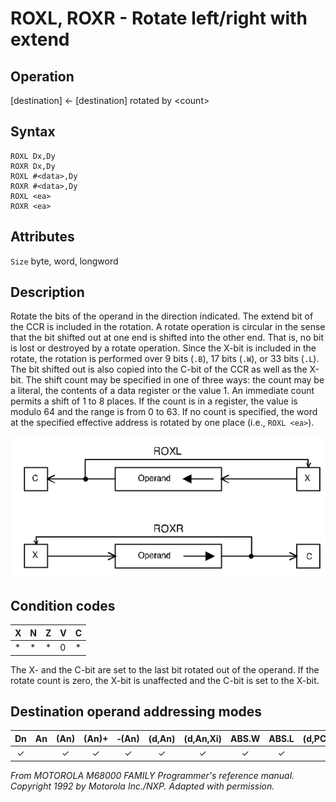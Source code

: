 # ROXL, ROXR - Rotate left/right with extend

## Operation
[destination] ← [destination] rotated by \<count\>

## Syntax
```assembly
ROXL Dx,Dy
ROXR Dx,Dy
ROXL #<data>,Dy
ROXR #<data>,Dy
ROXL <ea>
ROXR <ea>
```

## Attributes
`Size` byte, word, longword

## Description
Rotate the bits of the operand in the direction indicated. The extend bit of the CCR is included in the rotation. A rotate operation is circular in the sense that the bit shifted out at one end is shifted into the other end. That is, no bit is lost or destroyed by a rotate operation. Since the X-bit is included in the rotate, the rotation is performed over 9 bits (`.B`), 17 bits (`.W`), or 33 bits (`.L`). The bit shifted out is also copied into the C-bit of the CCR as well as the X-bit. The shift count may be specified in one of three ways: the count may be a literal, the contents of a data register or the value 1. An immediate count permits a shift of 1 to 8 places. If the count is in a register, the value is modulo 64 and the range is from 0 to 63. If no count is specified, the word at the specified effective address is rotated by one place (i.e., `ROXL <ea>`).

![ROXR ROXL schema](roxl_roxr.png)

## Condition codes
|X|N|Z|V|C|
|--|--|--|--|--|
|*|*|*|0|*|

The X- and the C-bit are set to the last bit rotated out of the operand. If the rotate count is zero, the X-bit is unaffected and the C-bit is set to the X-bit.

## Destination operand addressing modes
|Dn|An|(An)|(An)+|&#x2011;(An)|(d,An)|(d,An,Xi)|ABS.W|ABS.L|(d,PC)|(d,PC,Xn)|imm|
|:-:|:-:|:-:|:-:|:-:|:-:|:-:|:-:|:-:|:-:|:-:|:-:|
|✓||✓|✓|✓|✓|✓|✓|✓||||

*From MOTOROLA M68000 FAMILY Programmer's reference manual. Copyright 1992 by Motorola Inc./NXP. Adapted with permission.*